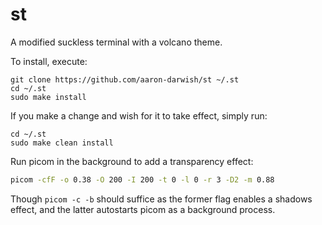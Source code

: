 # st
A modified suckless terminal with a volcano theme.

To install, execute:
```console
git clone https://github.com/aaron-darwish/st ~/.st
cd ~/.st
sudo make install
```
If you make a change and wish for it to take effect, simply run:
```console
cd ~/.st
sudo make clean install
```

Run picom in the background to add a transparency effect:
```bash
picom -cfF -o 0.38 -O 200 -I 200 -t 0 -l 0 -r 3 -D2 -m 0.88
```
Though `picom -c -b` should suffice as the former flag enables a shadows effect, and the latter autostarts picom as a background process.

